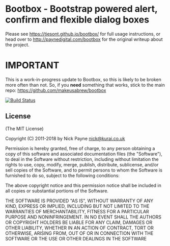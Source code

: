 # Bootbox - Bootstrap powered alert, confirm and flexible dialog boxes

Please see https://tiesont.github.io/bootbox/ for full usage instructions, or head over to http://paynedigital.com/bootbox for
the original writeup about the project.

# IMPORTANT

This is a work-in-progress update to Bootbox, so this is likely to be broken more often
than not. So, if you **need** something that works, stick to the main repo: https://github.com/makeusabrew/bootbox

[![Build Status](https://api.travis-ci.org/tiesont/bootbox.svg)](http://travis-ci.org/tiesont/bootbox)

## License

(The MIT License)

Copyright (C) 2011-2018 by Nick Payne <nick@kurai.co.uk>

Permission is hereby granted, free of charge, to any person obtaining a copy
of this software and associated documentation files (the "Software"), to deal
in the Software without restriction, including without limitation the rights
to use, copy, modify, merge, publish, distribute, sublicense, and/or sell
copies of the Software, and to permit persons to whom the Software is
furnished to do so, subject to the following conditions:

The above copyright notice and this permission notice shall be included in
all copies or substantial portions of the Software.

THE SOFTWARE IS PROVIDED "AS IS", WITHOUT WARRANTY OF ANY KIND, EXPRESS OR
IMPLIED, INCLUDING BUT NOT LIMITED TO THE WARRANTIES OF MERCHANTABILITY,
FITNESS FOR A PARTICULAR PURPOSE AND NONINFRINGEMENT. IN NO EVENT SHALL THE
AUTHORS OR COPYRIGHT HOLDERS BE LIABLE FOR ANY CLAIM, DAMAGES OR OTHER
LIABILITY, WHETHER IN AN ACTION OF CONTRACT, TORT OR OTHERWISE, ARISING FROM,
OUT OF OR IN CONNECTION WITH THE SOFTWARE OR THE USE OR OTHER DEALINGS IN
THE SOFTWARE
